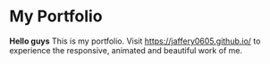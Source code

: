 # My Portfolio
<b>Hello guys</b>
This is my portfolio. Visit <a href="https://jaffery0605.github.io/">https://jaffery0605.github.io/</a> to experience the responsive, animated and beautiful work of me.

